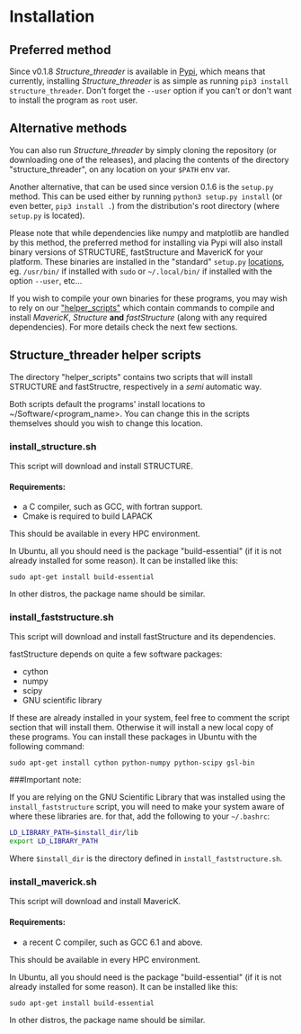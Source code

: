 # Installation

## Preferred method

Since v0.1.8 *Structure_threader* is available in
[Pypi](https://pypi.python.org/pypi/structure_threader/), which means that
currently, installing *Structure_threader* is as simple as running
`pip3 install structure_threader`. Don't forget the `--user` option if you can't
or don't want to install the program as `root` user.

## Alternative methods

You can also run *Structure_threader* by simply cloning the repository (or
downloading one of the releases), and placing the contents of the directory
"structure_threader", on any location on your `$PATH` env var.

Another alternative, that can be used since version 0.1.6 is the `setup.py`
method. This can be used either by running `python3 setup.py install` (or even
better, `pip3 install .`) from the distribution's root directory (where
`setup.py` is located).

Please note that while dependencies like numpy and matplotlib are handled by
this method, the preferred method for installing via Pypi will also install
binary versions of STRUCTURE, fastStructure and MavericK for your platform.
These binaries are installed in the "standard" `setup.py`
[locations](https://docs.python.org/2/install/), eg. `/usr/bin/` if installed
with `sudo` or `~/.local/bin/` if installed with the option `--user`, etc...

If you wish to compile your own binaries for these programs, you may wish to
rely on our
["helper_scripts"](https://github.com/StuntsPT/Structure_threader/tree/master/helper_scripts)
which contain commands to compile and install *MavericK*, *Structure* **and**
*fastStructure* (along with any required dependencies). For more details check
the next few sections.


## Structure_threader helper scripts

The directory "helper_scripts" contains two scripts that will install STRUCTURE and fastStructre, respectively in a *semi* automatic way.

Both scripts default the programs' install locations to ~/Software/<program_name>. You can change this in the scripts themselves should you wish to change this location.


### install_structure.sh

This script will download and install STRUCTURE.


#### Requirements:
* a C compiler, such as GCC, with fortran support.
* Cmake is required to build LAPACK

This should be available in every HPC environment.

In Ubuntu, all you should need is the package "build-essential" (if it is not
already installed for some reason). It can be installed like this:

```
sudo apt-get install build-essential
```

In other distros, the package name should be similar.

### install_faststructure.sh
This script will download and install fastStructure and its dependencies.

fastStructure depends on quite a few software packages:
* cython
* numpy
* scipy
* GNU scientific library

If these are already installed in your system, feel free to comment the script
section that will install them. Otherwise it will install a new local copy of
these programs. You can install these packages in Ubuntu with the following
command:

```
sudo apt-get install cython python-numpy python-scipy gsl-bin
```

###Important note:

If you are relying on the GNU Scientific Library that was installed using the
`install_faststructure` script, you will need to make your system aware of
where these libraries are.
for that, add the following to your `~/.bashrc`:

```bash
LD_LIBRARY_PATH=$install_dir/lib
export LD_LIBRARY_PATH
```

Where `$install_dir` is the directory defined in `install_faststructure.sh`.


### install_maverick.sh

This script will download and install MavericK.


#### Requirements:
* a recent C compiler, such as GCC 6.1 and above.

This should be available in every HPC environment.

In Ubuntu, all you should need is the package "build-essential" (if it is not
already installed for some reason). It can be installed like this:

```
sudo apt-get install build-essential
```

In other distros, the package name should be similar.
